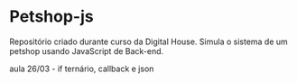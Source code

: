 # Petshop-js

<p>Repositório criado durante curso da Digital House. Simula o sistema de um petshop usando JavaScript de Back-end.</p>
<p>aula 26/03 - if ternário, callback e json</p>
